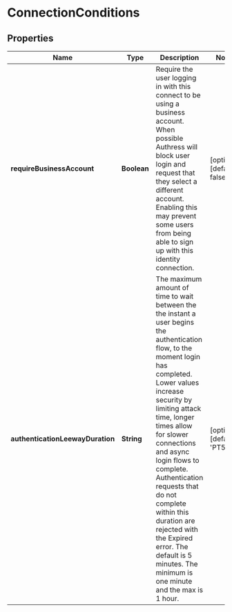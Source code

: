 # ConnectionConditions

## Properties

Name | Type | Description | Notes
------------ | ------------- | ------------- | -------------
**requireBusinessAccount** | **Boolean** | Require the user logging in with this connect to be using a business account. When possible Authress will block user login and request that they select a different account. Enabling this may prevent some users from being able to sign up with this identity connection. | [optional] [default: false]
**authenticationLeewayDuration** | **String** | The maximum amount of time to wait between the the instant a user begins the authentication flow, to the moment login has completed. Lower values increase security by limiting attack time, longer times allow for slower connections and async login flows to complete. Authentication requests that do not complete within this duration are rejected with the Expired error. The default is 5 minutes. The minimum is one minute and the max is 1 hour. | [optional] [default: &#39;PT5M&#39;]


